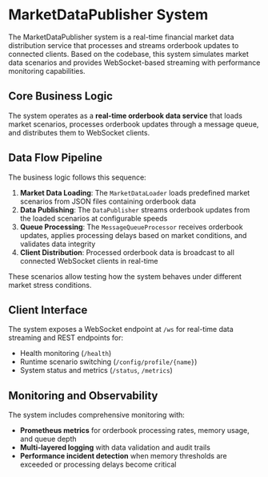 # MarketDataPublisher System

The MarketDataPublisher system is a real-time financial market data distribution service that processes and streams orderbook updates to connected clients. Based on the codebase, this system simulates market data scenarios and provides WebSocket-based streaming with performance monitoring capabilities.

## Core Business Logic

The system operates as a **real-time orderbook data service** that loads market scenarios, processes orderbook updates through a message queue, and distributes them to WebSocket clients.

## Data Flow Pipeline

The business logic follows this sequence:

1. **Market Data Loading**: The `MarketDataLoader` loads predefined market scenarios from JSON files containing orderbook data
2. **Data Publishing**: The `DataPublisher` streams orderbook updates from the loaded scenarios at configurable speeds
3. **Queue Processing**: The `MessageQueueProcessor` receives orderbook updates, applies processing delays based on market conditions, and validates data integrity
4. **Client Distribution**: Processed orderbook data is broadcast to all connected WebSocket clients in real-time

These scenarios allow testing how the system behaves under different market stress conditions.

## Client Interface

The system exposes a WebSocket endpoint at `/ws` for real-time data streaming and REST endpoints for:

* Health monitoring (`/health`)
* Runtime scenario switching (`/config/profile/{name}`)
* System status and metrics (`/status`, `/metrics`)

## Monitoring and Observability

The system includes comprehensive monitoring with:

* **Prometheus metrics** for orderbook processing rates, memory usage, and queue depth
* **Multi-layered logging** with data validation and audit trails
* **Performance incident detection** when memory thresholds are exceeded or processing delays become critical
